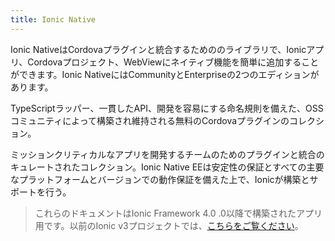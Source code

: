 ```yaml
---
title: Ionic Native
---
```

<p class='intro'>Ionic NativeはCordovaプラグインと統合するためののライブラリで、Ionicアプリ、Cordovaプロジェクト、WebViewにネイティブ機能を簡単に追加することができます。Ionic NativeにはCommunityとEnterpriseの2つのエディションがあります。</p>

<docs-cards class="static-width">
  <docs-card header="Community Edition" href="/docs/native/overview" img="/docs/assets/img/native/community-edition.png">
    <p>TypeScriptラッパー、一貫したAPI、開発を容易にする命名規則を備えた、OSSコミュニティによって構築され維持される無料のCordovaプラグインのコレクション。</p>
  </docs-card>

  <docs-card header="Enterprise Edition" href="/docs/enterprise" img="/docs/assets/img/native/enterprise-edition.png">
    <p>ミッションクリティカルなアプリを開発するチームのためのプラグインと統合のキュレートされたコレクション。Ionic Native EEは安定性の保証とすべての主要なプラットフォームとバージョンでの動作保証を備えた上で、Ionicが構築とサポートを行う。</p>
  </docs-card>
</docs-cards>

> これらのドキュメントはIonic Framework 4.0 .0以降で構築されたアプリ用です。以前のIonic v3プロジェクトでは、[こちらをご覧ください](/docs/v3/native)。
